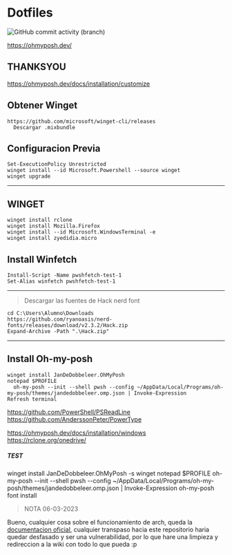 # Dotfiles
![GitHub commit activity (branch)](https://img.shields.io/github/commit-activity/m/DeathGabox/DotFiles/main?color=blueviolet&label=Commit&logo=github&logoColor=black&style=for-the-badge)


https://ohmyposh.dev/

## THANKSYOU
https://ohmyposh.dev/docs/installation/customize

## Obtener Winget
```
https://github.com/microsoft/winget-cli/releases
  Descargar .mixbundle
```

## Configuracion Previa
```
Set-ExecutionPolicy Unrestricted
winget install --id Microsoft.Powershell --source winget
winget upgrade
```

---

## WINGET
```
winget install rclone 
winget install Mozilla.Firefox
winget install --id Microsoft.WindowsTerminal -e
winget install zyedidia.micro
```

## Install Winfetch
```
Install-Script -Name pwshfetch-test-1
Set-Alias winfetch pwshfetch-test-1
```

---

> Descargar las fuentes de Hack nerd font
```
cd C:\Users\Alumno\Downloads
https://github.com/ryanoasis/nerd-fonts/releases/download/v2.3.2/Hack.zip
Expand-Archive -Path ".\Hack.zip"
```

---

## Install Oh-my-posh
```
winget install JanDeDobbeleer.OhMyPosh
notepad $PROFILE
  oh-my-posh --init --shell pwsh --config ~/AppData/Local/Programs/oh-my-posh/themes/jandedobbeleer.omp.json | Invoke-Expression
Refresh terminal
```


https://github.com/PowerShell/PSReadLine
https://github.com/AnderssonPeter/PowerType

https://ohmyposh.dev/docs/installation/windows
https://rclone.org/onedrive/


##### TEST



winget install JanDeDobbeleer.OhMyPosh -s winget
notepad $PROFILE
oh-my-posh --init --shell pwsh --config ~/AppData/Local/Programs/oh-my-posh/themes/jandedobbeleer.omp.json | Invoke-Expression
oh-my-posh font install



> NOTA 06-03-2023

Bueno, cualquier cosa sobre el funcionamiento de arch, queda la [documentacion oficial](https://wiki.archlinux.org/), cualquier transpaso hacia este repositorio haria quedar desfasado y ser una vulnerabilidad, por lo que hare una limpieza y redireccion a la wiki con todo lo que pueda :p
